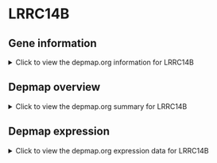 <h1>LRRC14B</h1>

<h2>Gene information</h2>
<details>
  <summary>Click to view the depmap.org information for LRRC14B</summary>
  <iframe src="https://depmap.org/portal/gene/LRRC14B?tab=about" style="border:none;width:100%;height:800px"></iframe>
</details>

<h2>Depmap overview</h2>
<details>
  <summary>Click to view the depmap.org summary for LRRC14B</summary>
  <iframe src="https://depmap.org/portal/gene/LRRC14B?tab=overview" style="border:none;width:100%;height:800px"></iframe>
</details>

<h2>Depmap expression</h2>
<details>
  <summary>Click to view the depmap.org expression data for LRRC14B</summary>
  <iframe src="https://depmap.org/portal/gene/LRRC14B?tab=characterization" style="border:none;width:100%;height:800px"></iframe>
</details>


<!--
<h2>Reactome Pathway diagram</h2>
PNAME
-->


